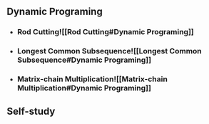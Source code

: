 ## Dynamic Programing
  - ### Rod Cutting![[Rod Cutting#Dynamic Programing]]
  - ### Longest Common Subsequence![[Longest Common Subsequence#Dynamic Programing]]
  - ### Matrix-chain Multiplication![[Matrix-chain Multiplication#Dynamic Programing]]
## Self-study
